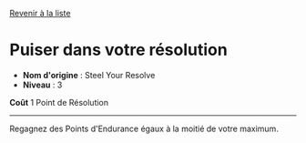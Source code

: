 [Revenir à la liste](list.md)

# Puiser dans votre résolution

 * **Nom d'origine** : Steel Your Resolve
 * **Niveau** : 3


<p><span><strong>Coût</strong> 1 Point de Résolution<br></span></p>
<hr>
<p>Regagnez des Points d'Endurance égaux à la moitié de votre maximum.</p>